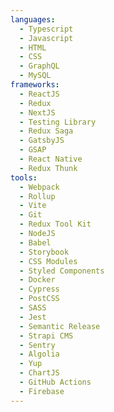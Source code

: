 ```yaml
---
languages:
  - Typescript
  - Javascript
  - HTML
  - CSS
  - GraphQL
  - MySQL
frameworks:
  - ReactJS
  - Redux
  - NextJS
  - Testing Library
  - Redux Saga
  - GatsbyJS
  - GSAP
  - React Native
  - Redux Thunk
tools:
  - Webpack
  - Rollup
  - Vite
  - Git
  - Redux Tool Kit
  - NodeJS
  - Babel
  - Storybook
  - CSS Modules
  - Styled Components
  - Docker
  - Cypress
  - PostCSS
  - SASS
  - Jest
  - Semantic Release
  - Strapi CMS
  - Sentry
  - Algolia
  - Yup
  - ChartJS
  - GitHub Actions
  - Firebase
---
```


